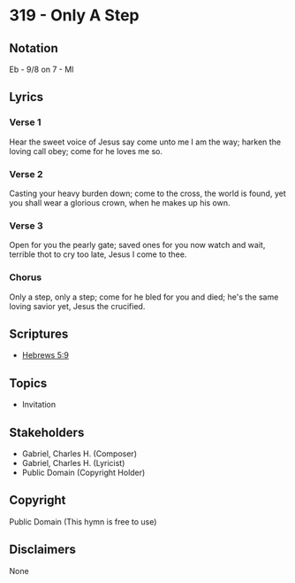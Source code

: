 # 319 - Only A Step

## Notation

Eb - 9/8 on 7 - MI

## Lyrics

### Verse 1

Hear the sweet voice of Jesus say come unto me I am the way; harken the loving call obey; come for he loves me so.

### Verse 2

Casting your heavy burden down; come to the cross, the world is found, yet you shall wear a glorious crown, when he makes up his own.

### Verse 3

Open for you the pearly gate; saved ones for you now watch and wait, terrible thot to cry too late, Jesus I come to thee.

### Chorus

Only a step, only a step; come for he bled for you and died; he's the same loving savior yet, Jesus the crucified.


## Scriptures

- [Hebrews 5:9](https://www.biblegateway.com/passage/?search=Hebrews%205%3A9)

## Topics

- Invitation

## Stakeholders

- Gabriel, Charles H. (Composer)
- Gabriel, Charles H. (Lyricist)
- Public Domain (Copyright Holder)

## Copyright

Public Domain
(This hymn is free to use)

## Disclaimers

None

